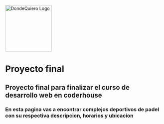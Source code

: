 <img width="149" alt="DondeQuiero Logo" src="https://user-images.githubusercontent.com/118779016/209584805-257ca527-bfa8-4df6-a3bd-f869601eb34e.png">
<h1> Proyecto final </h1>
<h2> Proyecto final para finalizar el curso de desarrollo web en coderhouse</h2>
<h3> En esta pagina vas a encontrar complejos deportivos de padel con su respectiva descripcion, horarios y ubicacion</h3>
